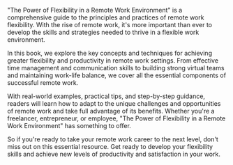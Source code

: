 "The Power of Flexibility in a Remote Work Environment" is a comprehensive guide to the principles and practices of remote work flexibility. With the rise of remote work, it's more important than ever to develop the skills and strategies needed to thrive in a flexible work environment.

In this book, we explore the key concepts and techniques for achieving greater flexibility and productivity in remote work settings. From effective time management and communication skills to building strong virtual teams and maintaining work-life balance, we cover all the essential components of successful remote work.

With real-world examples, practical tips, and step-by-step guidance, readers will learn how to adapt to the unique challenges and opportunities of remote work and take full advantage of its benefits. Whether you're a freelancer, entrepreneur, or employee, "The Power of Flexibility in a Remote Work Environment" has something to offer.

So if you're ready to take your remote work career to the next level, don't miss out on this essential resource. Get ready to develop your flexibility skills and achieve new levels of productivity and satisfaction in your work.
